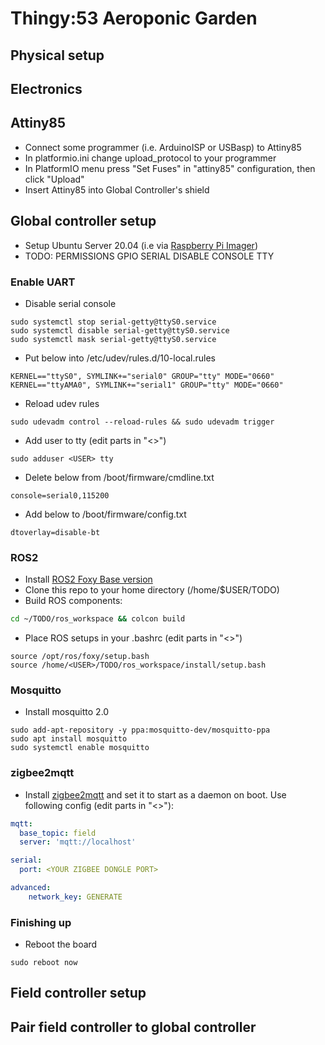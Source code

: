 # Thingy:53 Aeroponic Garden

## Physical setup

## Electronics
## Attiny85
* Connect some programmer (i.e. ArduinoISP or USBasp) to Attiny85
* In platformio.ini change upload_protocol to your programmer
* In PlatformIO menu press "Set Fuses" in "attiny85" configuration, then click "Upload"
* Insert Attiny85 into Global Controller's shield

## Global controller setup
* Setup Ubuntu Server 20.04 (i.e via [Raspberry Pi Imager](https://www.raspberrypi.com/software/))
* TODO: PERMISSIONS GPIO SERIAL DISABLE CONSOLE TTY
### Enable UART
* Disable serial console
```
sudo systemctl stop serial-getty@ttyS0.service
sudo systemctl disable serial-getty@ttyS0.service
sudo systemctl mask serial-getty@ttyS0.service
```
* Put below into /etc/udev/rules.d/10-local.rules
```
KERNEL=="ttyS0", SYMLINK+="serial0" GROUP="tty" MODE="0660"
KERNEL=="ttyAMA0", SYMLINK+="serial1" GROUP="tty" MODE="0660"
```
* Reload udev rules
```
sudo udevadm control --reload-rules && sudo udevadm trigger
```
* Add user to tty (edit parts in "<>")
```
sudo adduser <USER> tty
```
* Delete below from /boot/firmware/cmdline.txt
```
console=serial0,115200
```
* Add below to /boot/firmware/config.txt
```
dtoverlay=disable-bt
```
### ROS2
* Install [ROS2 Foxy Base version](https://docs.ros.org/en/foxy/Installation/Ubuntu-Install-Debians.html)
* Clone this repo to your home directory (/home/$USER/TODO)
* Build ROS components:
```bash
cd ~/TODO/ros_workspace && colcon build
```
* Place ROS setups in your .bashrc (edit parts in "<>")
```
source /opt/ros/foxy/setup.bash
source /home/<USER>/TODO/ros_workspace/install/setup.bash

```
### Mosquitto
* Install mosquitto 2.0
```
sudo add-apt-repository -y ppa:mosquitto-dev/mosquitto-ppa
sudo apt install mosquitto
sudo systemctl enable mosquitto
```

### zigbee2mqtt
* Install [zigbee2mqtt](https://www.zigbee2mqtt.io/guide/installation/01_linux.html) and set it to start as a daemon on boot. Use following config (edit parts in "<>"):
```yaml
mqtt:
  base_topic: field
  server: 'mqtt://localhost'

serial:
  port: <YOUR ZIGBEE DONGLE PORT>

advanced:
    network_key: GENERATE
```

### Finishing up
* Reboot the board
```
sudo reboot now
```

## Field controller setup

## Pair field controller to global controller